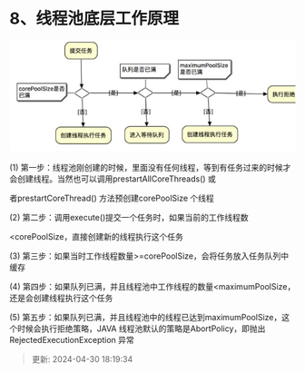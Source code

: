 # 8、线程池底层工作原理

![1714472365077-06959341-d7a1-444a-b8c3-6e901a04f740.png](./img/HWkJZuEYZgBTCpeB/1714472365077-06959341-d7a1-444a-b8c3-6e901a04f740-687118.png)

(1) 第一步：线程池刚创建的时候，里面没有任何线程，等到有任务过来的时候才会创建线程。当然也可以调用prestartAllCoreThreads() 或

者prestartCoreThread() 方法预创建corePoolSize 个线程

(2) 第二步：调用execute()提交一个任务时，如果当前的工作线程数

<corePoolSize，直接创建新的线程执行这个任务

(3) 第三步：如果当时工作线程数量>=corePoolSize，会将任务放入任务队列中缓存

(4) 第四步：如果队列已满，并且线程池中工作线程的数量<maximumPoolSize，还是会创建线程执行这个任务

(5) 第五步：如果队列已满，并且线程池中的线程已达到maximumPoolSize，这个时候会执行拒绝策略，JAVA 线程池默认的策略是AbortPolicy，即抛出RejectedExecutionException 异常

> 更新: 2024-04-30 18:19:34  
